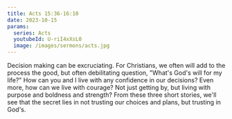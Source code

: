 ```yaml
---
title: Acts 15:36-16:10
date: 2023-10-15
params:
  series: Acts
  youtubeId: U-riI4xXsL0
  image: /images/sermons/acts.jpg
---
```


Decision making can be excruciating. For Christians, we often will add to the process the good, but often debilitating question, "What's God's will for my life?" How can you and I live with any confidence in our decisions? Even more, how can we live with courage? Not just getting by, but living with purpose and boldness and strength? From these three short stories, we'll see that the secret lies in not trusting our choices and plans, but trusting in God's.
